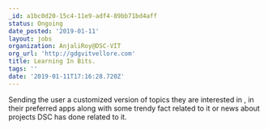 ```yaml
---
_id: a1bc0d20-15c4-11e9-adf4-89bb71bd4aff
status: Ongoing
date_posted: '2019-01-11'
layout: jobs
organization: AnjaliRoy@DSC-VIT
org_url: 'http://gdgvitvellore.com'
title: Learning In Bits.
tags: ''
date: '2019-01-11T17:16:28.720Z'
---
```

Sending the user a customized version of topics they are interested in , in their preferred apps along with some trendy fact related to it or news about projects DSC has done related to it.
